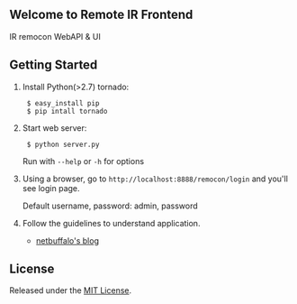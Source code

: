 ## Welcome to Remote IR Frontend

IR remocon WebAPI & UI

## Getting Started

1. Install Python(>2.7) tornado:

        $ easy_install pip
        $ pip intall tornado

2. Start web server:

        $ python server.py

   Run with `--help` or `-h` for options


3. Using a browser, go to `http://localhost:8888/remocon/login` and you'll see login page.

   Default username, password: admin, password

4. Follow the guidelines to understand application.

    * [netbuffalo's blog](http://netbuffalo.doorblog.jp/)


## License

Released under the [MIT License](http://www.opensource.org/licenses/MIT).


